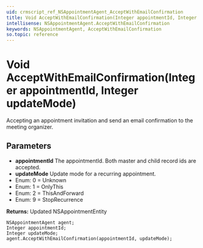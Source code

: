 ```yaml
---
uid: crmscript_ref_NSAppointmentAgent_AcceptWithEmailConfirmation
title: Void AcceptWithEmailConfirmation(Integer appointmentId, Integer updateMode)
intellisense: NSAppointmentAgent.AcceptWithEmailConfirmation
keywords: NSAppointmentAgent, AcceptWithEmailConfirmation
so.topic: reference
---
```


# Void AcceptWithEmailConfirmation(Integer appointmentId, Integer updateMode)

Accepting an appointment invitation and send an email confirmation to the meeting organizer.

## Parameters

* **appointmentId** The appointmentId. Both master and child record ids are accepted.
* **updateMode** Update mode for a recurring appointment.
* Enum: 0 = Unknown 
* Enum: 1 = OnlyThis 
* Enum: 2 = ThisAndForward 
* Enum: 9 = StopRecurrence 

**Returns:** Updated NSAppointmentEntity

```crmscript
NSAppointmentAgent agent;
Integer appointmentId;
Integer updateMode;
agent.AcceptWithEmailConfirmation(appointmentId, updateMode);
```

